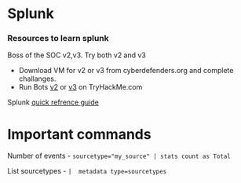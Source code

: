 # Splunk
### Resources to learn splunk
Boss of the SOC v2,v3. Try both v2 and v3 
- Download VM for v2 or v3 from cyberdefenders.org and complete challanges.
- Run Bots [v2](https://tryhackme.com/room/splunk2gcd5) or [v3](https://tryhackme.com/room/splunk3zs) on TryHackMe.com

Splunk [quick refrence guide](https://www.splunk.com/pdfs/solution-guides/splunk-quick-reference-guide.pdf)

# Important commands

Number of events - `sourcetype="my_source" | stats count as Total`

List sourcetypes - `|  metadata type=sourcetypes`

